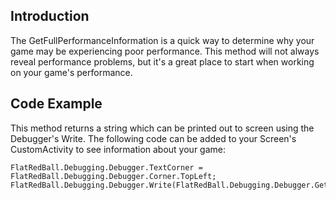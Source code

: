 ## Introduction

The GetFullPerformanceInformation is a quick way to determine why your game may be experiencing poor performance. This method will not always reveal performance problems, but it's a great place to start when working on your game's performance.

## Code Example

This method returns a string which can be printed out to screen using the Debugger's Write. The following code can be added to your Screen's CustomActivity to see information about your game:

``` lang:c#
FlatRedBall.Debugging.Debugger.TextCorner = FlatRedBall.Debugging.Debugger.Corner.TopLeft;
FlatRedBall.Debugging.Debugger.Write(FlatRedBall.Debugging.Debugger.GetFullPerformanceInformation());
```

 
